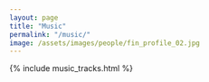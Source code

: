 ```yaml
---
layout: page
title: "Music"
permalink: "/music/"
image: /assets/images/people/fin_profile_02.jpg
---
```

{% include music_tracks.html %}
